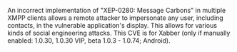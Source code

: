 An incorrect implementation of "XEP-0280: Message Carbons" in multiple XMPP clients allows a remote attacker to impersonate any user, including contacts, in the vulnerable application's display. This allows for various kinds of social engineering attacks. This CVE is for Xabber (only if manually enabled: 1.0.30, 1.0.30 VIP, beta 1.0.3 - 1.0.74; Android).
